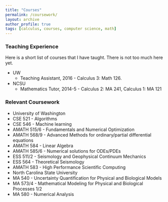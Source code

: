 ```yaml
---
title: "Courses"
permalink: /coursework/
layout: archive
author_profile: true
tags: [calculus, courses, computer science, math]
---
```






<!-- ### Ordered -- Unordered -- Ordered -->


<!-- ### Ordered -- Unordered -- Unordered -->

<!-- 1. ordered item
2. ordered item 
  * **unordered**
  * **unordered** 
    * unordered item
    * unordered item
3. ordered item
4. ordered item -->
### Teaching Experience
Here is a short list of courses that I have taught. There is not too much here yet. 
* UW
  * Teaching Assistant, 2016 - Calculus 3: Math 126. 
* NCSU
  * Mathematics Tutor, 2014-5 - Calculus 2: MA 241, Calculus 1: MA 121 


### Relevant Coursework
* University of Washington
 * CSE 521 - Algorithms
 * CSE 546 - Machine learning
 * AMATH 515/6 - Fundamentals and Numerical Optimization
 * AMATH 568/9 - Advanced Methods for ordinary/partial differential equations
 * AMATH 584 - Linear Algebra
 * AMATH 585/6 - Numerical solutions for ODEs/PDEs
 * ESS 511/2 - Seismology and Geophysical Continuum Mechanics
 * ESS 564 - Theoretical Seismology
 * AMATH 583 - High Performance Scientific Computing
* North Carolina State University 
 * MA 540 - Uncertainty Quantification for Physical and Biological Models
 * MA 573/4 - Mathematical Modeling for Physical and Biological Processes 1/2
 * MA 580 - Numerical Analysis 

